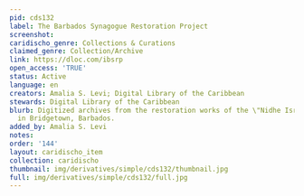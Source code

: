 ```yaml
---
pid: cds132
label: The Barbados Synagogue Restoration Project
screenshot: 
caridischo_genre: Collections & Curations
claimed_genre: Collection/Archive
link: https://dloc.com/ibsrp
open_access: 'TRUE'
status: Active
language: en
creators: Amalia S. Levi; Digital Library of the Caribbean
stewards: Digital Library of the Caribbean
blurb: Digitized archives from the restoration works of the \"Nidhe Israel\" Synagogue
  in Bridgetown, Barbados.
added_by: Amalia S. Levi
notes: 
order: '144'
layout: caridischo_item
collection: caridischo
thumbnail: img/derivatives/simple/cds132/thumbnail.jpg
full: img/derivatives/simple/cds132/full.jpg
---
```

